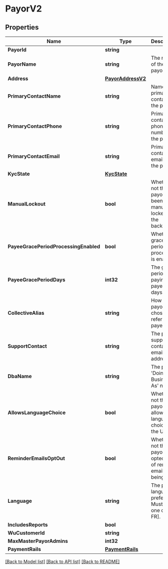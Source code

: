 # PayorV2

## Properties

Name | Type | Description | Notes
------------ | ------------- | ------------- | -------------
**PayorId** | **string** |  | [readonly] 
**PayorName** | **string** | The name of the payor. | 
**Address** | [**PayorAddressV2**](PayorAddressV2.md) |  | [optional] 
**PrimaryContactName** | **string** | Name of primary contact for the payor. | [optional] 
**PrimaryContactPhone** | **string** | Primary contact phone number for the payor. | [optional] 
**PrimaryContactEmail** | **string** | Primary contact email for the payor. | [optional] 
**KycState** | [**KycState**](KycState.md) |  | [optional] 
**ManualLockout** | **bool** | Whether or not the payor has been manually locked by the backoffice. | [optional] 
**PayeeGracePeriodProcessingEnabled** | **bool** | Whether grace period processing is enabled. | [optional] [readonly] 
**PayeeGracePeriodDays** | **int32** | The grace period for paying payees in days. | [optional] [readonly] 
**CollectiveAlias** | **string** | How the payor has chosen to refer to payees. | [optional] 
**SupportContact** | **string** | The payor’s support contact email address. | [optional] 
**DbaName** | **string** | The payor’s &#39;Doing Business As&#39; name. | [optional] 
**AllowsLanguageChoice** | **bool** | Whether or not the payor allows language choice in the UI. | [optional] 
**ReminderEmailsOptOut** | **bool** | Whether or not the payor has opted-out of reminder emails being sent. | [optional] [readonly] 
**Language** | **string** | The payor’s language preference. Must be one of [EN, FR]. | [optional] 
**IncludesReports** | **bool** |  | [optional] 
**WuCustomerId** | **string** |  | [optional] 
**MaxMasterPayorAdmins** | **int32** |  | [optional] 
**PaymentRails** | [**PaymentRails**](PaymentRails.md) |  | [optional] 

[[Back to Model list]](../README.md#documentation-for-models) [[Back to API list]](../README.md#documentation-for-api-endpoints) [[Back to README]](../README.md)


